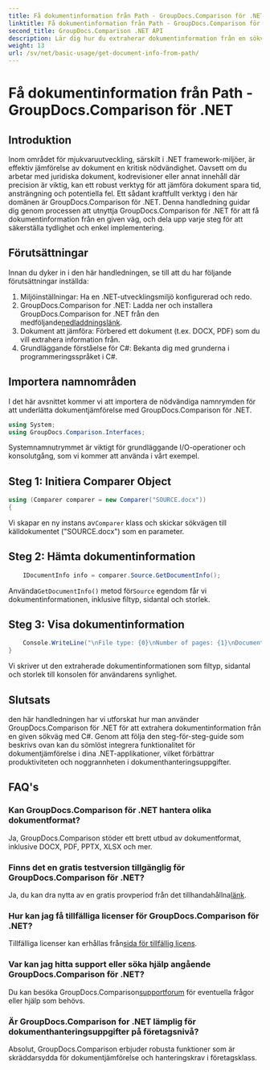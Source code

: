 ```yaml
---
title: Få dokumentinformation från Path - GroupDocs.Comparison för .NET
linktitle: Få dokumentinformation från Path - GroupDocs.Comparison för .NET
second_title: GroupDocs.Comparison .NET API
description: Lär dig hur du extraherar dokumentinformation från en sökväg med GroupDocs.Comparison för .NET. Enkla steg för effektiv dokumenthantering i C#.
weight: 13
url: /sv/net/basic-usage/get-document-info-from-path/
---
```


# Få dokumentinformation från Path - GroupDocs.Comparison för .NET

## Introduktion
Inom området för mjukvaruutveckling, särskilt i .NET framework-miljöer, är effektiv jämförelse av dokument en kritisk nödvändighet. Oavsett om du arbetar med juridiska dokument, kodrevisioner eller annat innehåll där precision är viktig, kan ett robust verktyg för att jämföra dokument spara tid, ansträngning och potentiella fel. Ett sådant kraftfullt verktyg i den här domänen är GroupDocs.Comparison för .NET. Denna handledning guidar dig genom processen att utnyttja GroupDocs.Comparison för .NET för att få dokumentinformation från en given väg, och dela upp varje steg för att säkerställa tydlighet och enkel implementering.
## Förutsättningar
Innan du dyker in i den här handledningen, se till att du har följande förutsättningar inställda:
1. Miljöinställningar: Ha en .NET-utvecklingsmiljö konfigurerad och redo.
2.  GroupDocs.Comparison for .NET: Ladda ner och installera GroupDocs.Comparison for .NET från den medföljande[nedladdningslänk](https://releases.groupdocs.com/comparison/net/).
3. Dokument att jämföra: Förbered ett dokument (t.ex. DOCX, PDF) som du vill extrahera information från.
4. Grundläggande förståelse för C#: Bekanta dig med grunderna i programmeringsspråket i C#.

## Importera namnområden
I det här avsnittet kommer vi att importera de nödvändiga namnrymden för att underlätta dokumentjämförelse med GroupDocs.Comparison för .NET.
```csharp
using System;
using GroupDocs.Comparison.Interfaces;
```

Systemnamnutrymmet är viktigt för grundläggande I/O-operationer och konsolutgång, som vi kommer att använda i vårt exempel.

## Steg 1: Initiera Comparer Object
```csharp
using (Comparer comparer = new Comparer("SOURCE.docx"))
{
```
 Vi skapar en ny instans av`Comparer` klass och skickar sökvägen till källdokumentet ("SOURCE.docx") som en parameter.
## Steg 2: Hämta dokumentinformation
```csharp
    IDocumentInfo info = comparer.Source.GetDocumentInfo();
```
 Använda`GetDocumentInfo()` metod för`Source` egendom får vi dokumentinformationen, inklusive filtyp, sidantal och storlek.
## Steg 3: Visa dokumentinformation
```csharp
    Console.WriteLine("\nFile type: {0}\nNumber of pages: {1}\nDocument size: {2} bytes", info.FileType, info.PageCount, info.Size);
}
```
Vi skriver ut den extraherade dokumentinformationen som filtyp, sidantal och storlek till konsolen för användarens synlighet.

## Slutsats
den här handledningen har vi utforskat hur man använder GroupDocs.Comparison för .NET för att extrahera dokumentinformation från en given sökväg med C#. Genom att följa den steg-för-steg-guide som beskrivs ovan kan du sömlöst integrera funktionalitet för dokumentjämförelse i dina .NET-applikationer, vilket förbättrar produktiviteten och noggrannheten i dokumenthanteringsuppgifter.
## FAQ's
### Kan GroupDocs.Comparison för .NET hantera olika dokumentformat?
Ja, GroupDocs.Comparison stöder ett brett utbud av dokumentformat, inklusive DOCX, PDF, PPTX, XLSX och mer.
### Finns det en gratis testversion tillgänglig för GroupDocs.Comparison för .NET?
 Ja, du kan dra nytta av en gratis provperiod från det tillhandahållna[länk](https://releases.groupdocs.com/).
### Hur kan jag få tillfälliga licenser för GroupDocs.Comparison för .NET?
 Tillfälliga licenser kan erhållas från[sida för tillfällig licens](https://purchase.groupdocs.com/temporary-license/).
### Var kan jag hitta support eller söka hjälp angående GroupDocs.Comparison för .NET?
 Du kan besöka GroupDocs.Comparison[supportforum](https://forum.groupdocs.com/c/comparison/12) för eventuella frågor eller hjälp som behövs.
### Är GroupDocs.Comparison for .NET lämplig för dokumenthanteringsuppgifter på företagsnivå?
Absolut, GroupDocs.Comparison erbjuder robusta funktioner som är skräddarsydda för dokumentjämförelse och hanteringskrav i företagsklass.